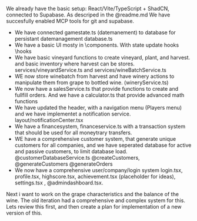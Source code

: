 We already have the basic setup: React/Vite/TypeScript + ShadCN, connected to Supabase. As descriped in the @readme.md We have succesfully enabled MCP tools for git and supabase. 

 - We have connected gamestate.ts (datemanement) to database for persistant datemanagement database.ts
 - We have a basic UI mosty in \components. With state update hooks \hooks
 - We have basic vineyard functions to create vineyard, plant, and harvest. and basic inventory where harvest can be stores. services/vineyardService.ts and  services/wineBatchService.ts
 - WE now store winebatch from harvest and have winery actions to manipulate them from grape to bottled wine. (wineryService.ts)
 - We now have a salesService.ts that provide functions to create and fullfill orders. And we have a calculator.ts that provide advanced math functions
 - We have updated the header, with a navigation menu (Players menu) and we have implementet a notification service. layout/notificationCenter.tsx 
 - We have a financesystem, financeservice.ts with a transaction system that should be used for all moneytrary transfers. 
 - WE have a comprehensive customer system, that generate unique customers for all companies, and we have seperated database for active and passive customers, to limit database load. @customerDatabaseService.ts @createCustomers, @generateCustomers @generateOrders 
 - We now have a comprehensive user/company/login system login.tsx, profile.tsx, highscore.tsx, achievement.tsx (placeholder for ideas), settings.tsx , @admindashboard.tsx. 

Next i want to work on the grape characteristics and the balance of the wine. The old iteration had a comprehensive and complex system for this. Lets review this first, and then create a plan for implementation of a new version of this. 
